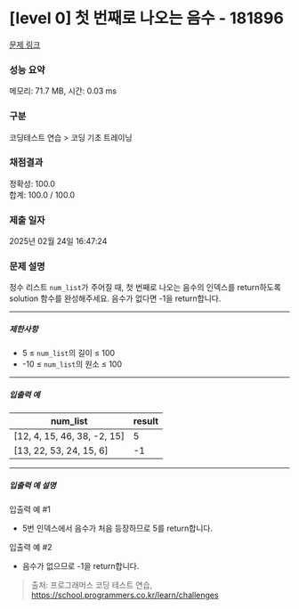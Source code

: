 # [level 0] 첫 번째로 나오는 음수 - 181896 

[문제 링크](https://school.programmers.co.kr/learn/courses/30/lessons/181896) 

### 성능 요약

메모리: 71.7 MB, 시간: 0.03 ms

### 구분

코딩테스트 연습 > 코딩 기초 트레이닝

### 채점결과

정확성: 100.0<br/>합계: 100.0 / 100.0

### 제출 일자

2025년 02월 24일 16:47:24

### 문제 설명

<p>정수 리스트 <code>num_list</code>가 주어질 때, 첫 번째로 나오는 음수의 인덱스를 return하도록 solution 함수를 완성해주세요. 음수가 없다면 -1을 return합니다.</p>

<hr>

<h5>제한사항</h5>

<ul>
<li>5 ≤ <code>num_list</code>의 길이 ≤ 100</li>
<li>-10 ≤ <code>num_list</code>의 원소 ≤ 100</li>
</ul>

<hr>

<h5>입출력 예</h5>
<table class="table">
        <thead><tr>
<th>num_list</th>
<th>result</th>
</tr>
</thead>
        <tbody><tr>
<td>[12, 4, 15, 46, 38, -2, 15]</td>
<td>5</td>
</tr>
<tr>
<td>[13, 22, 53, 24, 15, 6]</td>
<td>-1</td>
</tr>
</tbody>
      </table>
<hr>

<h5>입출력 예 설명</h5>

<p>입출력 예 #1</p>

<ul>
<li>5번 인덱스에서 음수가 처음 등장하므로 5를 return합니다.</li>
</ul>

<p>입출력 예 #2</p>

<ul>
<li>음수가 없으므로 -1을 return합니다.</li>
</ul>


> 출처: 프로그래머스 코딩 테스트 연습, https://school.programmers.co.kr/learn/challenges